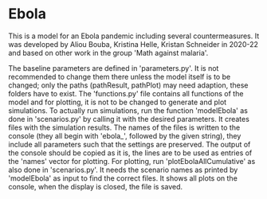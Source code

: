 # Ebola
This is a model for an Ebola pandemic including several countermeasures. It was developed by Aliou Bouba, Kristina Helle, Kristan Schneider in 2020-22 and based on other work in the group 'Math against malaria'.

The baseline parameters are defined in 'parameters.py'. It is not recommended to change them there unless the model itself is to be changed; only the paths (pathResult, pathPlot) may need adaption, these folders have to exist. The 'functions.py' file contains all functions of the model and for plotting, it is not to be changed to generate and plot simulations.
To actually run simulations, run the function 'modelEbola' as done in 'scenarios.py' by calling it with the desired parameters. It creates files with the simulation results. The names of the files is written to the console (they all begin with 'ebola_', followed by the given string), they include all parameters such that the settings are preserved. The output of the console should be copied as it is, the lines are to be used as entries of the 'names' vector for plotting.
For plotting, run 'plotEbolaAllCumulative' as also done in 'scenarios.py'. It needs the scenario names as printed by 'modelEbola' as input to find the correct files. It shows all plots on the console, when the display is closed, the file is saved.
